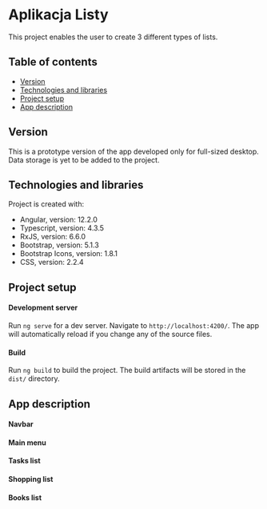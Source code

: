# Aplikacja Listy

This project enables the user to create 3 different types of lists. 

## Table of contents
* [Version](#version)
* [Technologies and libraries](#technologies-and-libraries)
* [Project setup](#project-setup)
* [App description](#app-description)

## Version

This is a prototype version of the app developed only for full-sized desktop. Data storage is yet to be added to the project.

## Technologies and libraries

Project is created with:
* Angular, version: 12.2.0
* Typescript, version: 4.3.5 
* RxJS, version: 6.6.0
* Bootstrap, version: 5.1.3
* Bootstrap Icons, version: 1.8.1
* CSS, version: 2.2.4

## Project setup

#### Development server

Run `ng serve` for a dev server. Navigate to `http://localhost:4200/`. The app will automatically reload if you change any of the source files.

#### Build

Run `ng build` to build the project. The build artifacts will be stored in the `dist/` directory.

## App description

#### Navbar



#### Main menu



#### Tasks list



#### Shopping list



#### Books list 